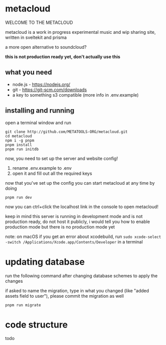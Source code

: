 # metacloud
WELCOME TO THE METACLOUD

metacloud is a work in progress experimental music and wip sharing site, written in sveltekit and prisma

a more open alternative to soundcloud?

**this is not production ready yet, don't actually use this**

## what you need
- node.js - https://nodejs.org/
- git - https://git-scm.com/downloads
- a key to something s3 compatible (more info in .env.example)

## installing and running
open a terminal window and run
```
git clone http://github.com/METATOOLS-ORG/metacloud.git
cd metacloud
npm i -g pnpm
pnpm install
pnpm run initdb
```

now, you need to set up the server and website config!
1. rename .env.example to .env
2. open it and fill out all the required keys

now that you've set up the config you can start metacloud at any time by doing
```
pnpm run dev
```

now you can ctrl+click the localhost link in the console to open metacloud!

keep in mind this server is running in development mode and is not production ready, do not host it publicly, i would tell you how to enable production mode but there is no production mode yet

note: on macOS if you get an error about xcodebuild, run `sudo xcode-select -switch /Applications/Xcode.app/Contents/Developer` in a terminal


# updating database
run the following command after changing database schemes to apply the changes

if asked to name the migration, type in what you changed (like "added assets field to user"), please commit the migration as well

```
pnpm run migrate
```

# code structure

todo
